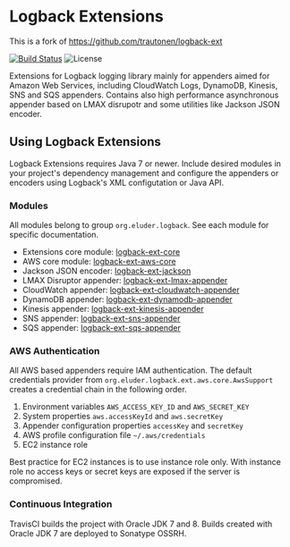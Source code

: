 Logback Extensions
==================

This is a fork of https://github.com/trautonen/logback-ext

[![Build Status](https://circleci.com/gh/WriskHQ/logback-ext.svg?style=shield&circle-token=035569d22c22736f2f7f9cd1ed994231c14481be)](https://circleci.com/gh/WriskHQ/logback-ext)
![License](https://img.shields.io/github/license/WriskHQ/logback-ext.svg?style=flat-square)

Extensions for Logback logging library mainly for appenders aimed for Amazon Web Services,
including CloudWatch Logs, DynamoDB, Kinesis, SNS and SQS appenders. Contains also high
performance asynchronous appender based on LMAX disrupotr and some utilities like Jackson JSON
encoder.


## Using Logback Extensions

Logback Extensions requires Java 7 or newer. Include desired modules in your project's
dependency management and configure the appenders or encoders using Logback's XML configutation
or Java API.


### Modules

All modules belong to group `org.eluder.logback`. See each module for specific documentation.

* Extensions core module: [logback-ext-core](logback-ext-core/)
* AWS core module: [logback-ext-aws-core](logback-ext-aws-core/)
* Jackson JSON encoder: [logback-ext-jackson](logback-ext-jackson/)
* LMAX Disruptor appender: [logback-ext-lmax-appender](logback-ext-lmax-appender/)
* CloudWatch appender: [logback-ext-cloudwatch-appender](logback-ext-cloudwatch-appender/)
* DynamoDB appender: [logback-ext-dynamodb-appender](logback-ext-dynamodb-appender/)
* Kinesis appender: [logback-ext-kinesis-appender](logback-ext-kinesis-appender/)
* SNS appender: [logback-ext-sns-appender](logback-ext-sns-appender/)
* SQS appender: [logback-ext-sqs-appender](logback-ext-sqs-appender/)


### AWS Authentication

All AWS based appenders require IAM authentication. The default credentials provider from
`org.eluder.logback.ext.aws.core.AwsSupport` creates a credential chain in the following order.

1. Environment variables `AWS_ACCESS_KEY_ID` and `AWS_SECRET_KEY`
2. System properties `aws.accessKeyId` and `aws.secretKey`
3. Appender configuration properties `accessKey` and `secretKey`
4. AWS profile configuration file `~/.aws/credentials`
5. EC2 instance role

Best practice for EC2 instances is to use instance role only. With instance role no access keys or
secret keys are exposed if the server is compromised.


### Continuous Integration

TravisCI builds the project with Oracle JDK 7 and 8. Builds created with Oracle JDK 7 are deployed
to Sonatype OSSRH.
